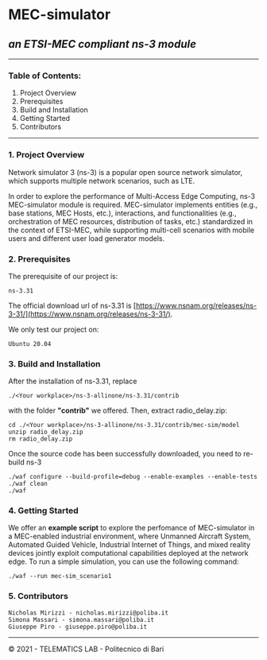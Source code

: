 
MEC-simulator
=====================
## _an ETSI-MEC compliant ns-3 module_

---
### Table of Contents:
1. Project Overview
2. Prerequisites
3. Build and Installation
4. Getting Started
5. Contributors
---

### 1. Project Overview 
Network simulator 3 (ns-3) is a popular open source network simulator, which supports multiple network scenarios, such as LTE.

In order to explore the performance of Multi-Access Edge Computing, ns-3 MEC-simulator module is required. MEC-simulator implements entities (e.g., base stations, MEC Hosts, etc.), interactions, and functionalities (e.g., orchestration of MEC resources, distribution of tasks, etc.) standardized in the context of ETSI-MEC, while supporting multi-cell scenarios with mobile users and different user load generator models.

### 2. Prerequisites
The prerequisite of our project is:
```
ns-3.31
```
The official download url of ns-3.31 is [https://www.nsnam.org/releases/ns-3-31/](https://www.nsnam.org/releases/ns-3-31/).

We only test our project on:
```
Ubuntu 20.04
```

### 3. Build and Installation
After the installation of ns-3.31, replace
```
./<Your workplace>/ns-3-allinone/ns-3.31/contrib
```
with the folder **"contrib"** we offered. Then, extract radio_delay.zip:
```
cd ./<Your workplace>/ns-3-allinone/ns-3.31/contrib/mec-sim/model
unzip radio_delay.zip
rm radio_delay.zip
```
Once the source code has been successfully downloaded, you need to re-build ns-3
```
./waf configure --build-profile=debug --enable-examples --enable-tests
./waf clean
./waf
```

### 4. Getting Started
We offer an **example script** to explore the perfomance of MEC-simulator in a MEC-enabled industrial environment, where Unmanned Aircraft System, Automated Guided Vehicle, Industrial Internet of Things, and mixed reality devices jointly exploit computational capabilities deployed at the network edge.
To run a simple simulation, you can use the following command:
```
./waf --run mec-sim_scenario1
```

### 5. Contributors
    Nicholas Mirizzi - nicholas.mirizzi@poliba.it
    Simona Massari - simona.massari@poliba.it
    Giuseppe Piro - giuseppe.piro@poliba.it


---
© 2021 - TELEMATICS LAB - Politecnico di Bari

